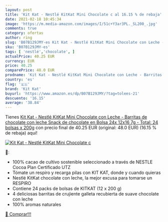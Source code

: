 ```yaml
---
layout: post
title: 'Kit Kat - Nestlé KitKat Mini Chocolate c al 16.15 % de rebaja'
date: 2021-02-18 10:45:34
image: 'https://m.media-amazon.com/images/I/51c+Y3ar3PL._SL200_.jpg'
comments: true
category: ofertas
author: ring
slug: 'B07B129JMY-es Kit Kat - Nestlé KitKat Mini Chocolate con Leche -...'
sku: 'B07B129JMY-es'
tags: [ 'nestlé','chocolate', ]
actualPrice: 40.25 EUR
currency: EUR
price: 40.25
comparePrice: 48.0 EUR
prodname: 'Kit Kat - Nestlé KitKat Mini Chocolate con Leche - Barritas de chocolate con leche  Snack de chocolate en Bolsa 24x 12x16 7g  - Total: 24 bolsas x 200g'
country: 'es'
flag: '🇪🇸'
brand: 'Kit Kat'
buyurl: 'https://www.amazon.es/dp/B07B129JMY/?tag=tolees-21'
descuento: '16.15'
average: '38.84'
---
```


Tienes [Kit Kat - Nestlé KitKat Mini Chocolate con Leche - Barritas de chocolate con leche  Snack de chocolate en Bolsa 24x 12x16 7g  - Total: 24 bolsas x 200g](https://www.amazon.es/dp/B07B129JMY/?tag=tolees-21) con precio final de  40.25 EUR (original: 48.0 EUR) (16.15 %  de rebaja) aqui!

[![Kit Kat - Nestlé KitKat Mini Chocolate c](https://m.media-amazon.com/images/I/51c+Y3ar3PL._SL200_.jpg)](https://www.amazon.es/dp/B07B129JMY/?tag=tolees-21)

🔎:

- 100% cacao de cultivo sostenible seleccionado a través de NESTLE Cocoa Plan Certificado UTZ
- Tómate un respiro y recarga pilas con KIT KAT, donde y cuando quieras
- Nestlé KitKat chocolate con leche, la mejor excusa para tomarse un RESPIRO
- Contiene 24 packs de bolsas de KITKAT (12 x 200 g)
- 4 deliciosas barritas de crujiente galleta recubierta de suave chocolate con leche
- 100% aromas naturales

[🛒 Comprar!!!](https://www.amazon.es/dp/B07B129JMY/?tag=tolees-21)
